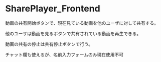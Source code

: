 # SharePlayer_Frontend

動画の共有開始ボタンで、現在見ている動画を他のユーザに対して共有する。

他のユーザは動画を見るボタンで共有されている動画を再生できる。

動画の共有の停止は共有停止ボタンで行う。

チャット欄も使えるが、名前入力フォームのみ現在使用不可

